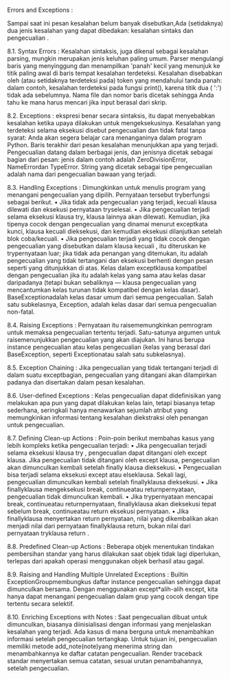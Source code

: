 Errors and Exceptions : 

Sampai saat ini pesan kesalahan belum banyak disebutkan,Ada (setidaknya) dua jenis kesalahan yang dapat dibedakan: kesalahan sintaks dan pengecualian .

8.1. Syntax Errors :
Kesalahan sintaksis, juga dikenal sebagai kesalahan parsing, mungkin merupakan jenis keluhan paling umum. Parser mengulangi baris yang menyinggung dan menampilkan 'panah' kecil yang menunjuk ke titik paling awal di baris tempat kesalahan terdeteksi. Kesalahan disebabkan oleh (atau setidaknya terdeteksi pada) token yang mendahului tanda panah: dalam contoh, kesalahan terdeteksi pada fungsi print(), karena titik dua ( ':') tidak ada sebelumnya. Nama file dan nomor baris dicetak sehingga Anda tahu ke mana harus mencari jika input berasal dari skrip.

8.2. Exceptions :
ekspresi benar secara sintaksis, itu dapat menyebabkan kesalahan ketika upaya dilakukan untuk mengeksekusinya. Kesalahan yang terdeteksi selama eksekusi disebut pengecualian dan tidak fatal tanpa syarat: Anda akan segera belajar cara menanganinya dalam program Python.
Baris terakhir dari pesan kesalahan menunjukkan apa yang terjadi. Pengecualian datang dalam berbagai jenis, dan jenisnya dicetak sebagai bagian dari pesan: jenis dalam contoh adalah ZeroDivisionError, NameErrordan TypeError. String yang dicetak sebagai tipe pengecualian adalah nama dari pengecualian bawaan yang terjadi.

8.3. Handling Exceptions : 
Dimungkinkan untuk menulis program yang menangani pengecualian yang dipilih.
Pernyataan tersebut tryberfungsi sebagai berikut.
•	Jika tidak ada pengecualian yang terjadi, kecuali klausa dilewati dan eksekusi pernyataan tryselesai.
•	Jika pengecualian terjadi selama eksekusi klausa try, klausa lainnya akan dilewati. Kemudian, jika tipenya cocok dengan pengecualian yang dinamai menurut exceptkata kunci, klausa kecuali dieksekusi, dan kemudian eksekusi dilanjutkan setelah blok coba/kecuali.
•	Jika pengecualian terjadi yang tidak cocok dengan pengecualian yang disebutkan dalam klausa kecuali , itu diteruskan ke trypernyataan luar; jika tidak ada penangan yang ditemukan, itu adalah pengecualian yang tidak tertangani dan eksekusi berhenti dengan pesan seperti yang ditunjukkan di atas.
Kelas dalam exceptklausa kompatibel dengan pengecualian jika itu adalah kelas yang sama atau kelas dasar daripadanya (tetapi bukan sebaliknya — klausa pengecualian yang mencantumkan kelas turunan tidak kompatibel dengan kelas dasar).
BaseExceptionadalah kelas dasar umum dari semua pengecualian. Salah satu subkelasnya, Exception, adalah kelas dasar dari semua pengecualian non-fatal.

8.4. Raising Exceptions : 
Pernyataan itu raisememungkinkan pemrogram untuk memaksa pengecualian tertentu terjadi.
Satu-satunya argumen untuk raisemenunjukkan pengecualian yang akan diajukan. Ini harus berupa instance pengecualian atau kelas pengecualian (kelas yang berasal dari BaseException, seperti Exceptionatau salah satu subkelasnya).

8.5. Exception Chaining : 
Jika pengecualian yang tidak tertangani terjadi di dalam suatu exceptbagian, pengecualian yang ditangani akan dilampirkan padanya dan disertakan dalam pesan kesalahan.

8.6. User-defined Exceptions : 
Kelas pengecualian dapat didefinisikan yang melakukan apa pun yang dapat dilakukan kelas lain, tetapi biasanya tetap sederhana, seringkali hanya menawarkan sejumlah atribut yang memungkinkan informasi tentang kesalahan diekstraksi oleh penangan untuk pengecualian.

8.7. Defining Clean-up Actions : 
Poin-poin berikut membahas kasus yang lebih kompleks ketika pengecualian terjadi:
•	Jika pengecualian terjadi selama eksekusi klausa try , pengecualian dapat ditangani oleh except klausa. Jika pengecualian tidak ditangani oleh except klausa, pengecualian akan dimunculkan kembali setelah finally klausa dieksekusi.
•	Pengecualian bisa terjadi selama eksekusi except atau elseklausa. Sekali lagi, pengecualian dimunculkan kembali setelah finallyklausa dieksekusi.
•	Jika finallyklausa mengeksekusi break, continueatau returnpernyataan, pengecualian tidak dimunculkan kembali.
•	Jika trypernyataan mencapai break, continueatau returnpernyataan, finallyklausa akan dieksekusi tepat sebelum break, continueatau return eksekusi pernyataan.
•	Jika finallyklausa menyertakan return pernyataan, nilai yang dikembalikan akan menjadi nilai dari pernyataan finallyklausa return, bukan nilai dari pernyataan tryklausa return .

8.8. Predefined Clean-up Actions : 
Beberapa objek menentukan tindakan pembersihan standar yang harus dilakukan saat objek tidak lagi diperlukan, terlepas dari apakah operasi menggunakan objek berhasil atau gagal. 

8.9. Raising and Handling Multiple Unrelated Exceptions : 
Builtin ExceptionGroupmembungkus daftar instance pengecualian sehingga dapat dimunculkan bersama. 
Dengan menggunakan except*alih-alih except, kita hanya dapat menangani pengecualian dalam grup yang cocok dengan tipe tertentu secara selektif.

8.10. Enriching Exceptions with Notes : 
Saat pengecualian dibuat untuk dimunculkan, biasanya diinisialisasi dengan informasi yang menjelaskan kesalahan yang terjadi. Ada kasus di mana berguna untuk menambahkan informasi setelah pengecualian tertangkap. Untuk tujuan ini, pengecualian memiliki metode add_note(note)yang menerima string dan menambahkannya ke daftar catatan pengecualian. Render traceback standar menyertakan semua catatan, sesuai urutan penambahannya, setelah pengecualian.
